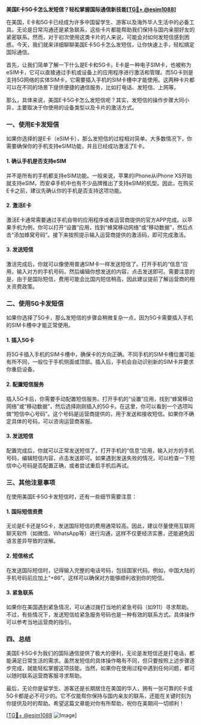 **美国E卡5G卡怎么发短信？轻松掌握国际通信新技能[[TG💪+ @esim1088](https://t.me/s/esim1088)]**

在美国，E卡和5G卡已经成为许多中国留学生、游客以及海外华人生活中的必备工具。无论是日常沟通还是紧急联系，这些卡片都能帮助我们保持与国内亲朋好友的紧密联系。然而，对于初次使用这类卡片的人来说，可能会对如何发短信感到困惑。今天，我们就来详细聊聊美国E卡5G卡怎么发短信，让你快速上手，轻松搞定国际通信。

首先，让我们简单了解一下什么是E卡和5G卡。E卡是一种电子SIM卡，也被称为eSIM卡，它可以直接通过手机或设备上的应用程序进行激活和管理。而5G卡则是支持5G网络的实体SIM卡，它需要插入手机的SIM卡槽中才能使用。这两种卡片都可以在不同的场景下提供便捷的通信服务，比如打电话、发短信、上网等。

那么，具体来说，美国E卡5G卡怎么发短信呢？其实，发短信的操作步骤大同小异，主要取决于你使用的设备类型以及卡片的激活方式。

### **一、使用E卡发短信**

如果你选择的是E卡（eSIM卡），那么发短信的过程相对简单。大多数情况下，你需要确保你的手机支持eSIM功能，并且已经成功激活了E卡。

#### **1. 确认手机是否支持eSIM**
并不是所有的手机都支持eSIM功能。一般来说，苹果的iPhone从iPhone XS开始就支持eSIM，而安卓手机中也有不少品牌推出了支持eSIM的机型。因此，在购买E卡之前，建议先确认你的手机是否支持这项功能。

#### **2. 激活E卡**
激活E卡通常需要通过手机自带的应用程序或者运营商提供的官方APP完成。以苹果手机为例，你可以打开“设置”应用，找到“蜂窝移动网络”或“移动数据”，然后点击“添加蜂窝号码”。接下来按照提示输入运营商提供的激活码，即可完成激活。

#### **3. 发送短信**
激活完成后，你就可以像使用普通SIM卡一样发送短信了。打开手机的“信息”应用，输入对方的手机号码，然后编辑你想发送的内容，点击发送即可。需要注意的是，由于是国际短信，费用可能会比国内短信稍高，因此建议提前了解运营商的相关资费政策。

### **二、使用5G卡发短信**

如果你选择了5G卡，那么发短信的步骤会稍微复杂一点，因为5G卡需要插入手机的SIM卡槽中才能正常使用。

#### **1. 插入5G卡**
将5G卡插入手机的SIM卡槽中，确保卡的方向正确。不同手机的SIM卡槽位置可能有所不同，一般位于手机侧面或顶部。插入后，手机会自动识别新的SIM卡并要求你重启设备。

#### **2. 配置短信服务**
插入5G卡后，你需要手动配置短信服务。打开手机的“设置”应用，找到“蜂窝移动网络”或“移动数据”，然后选择刚刚插入的5G卡。在这里，你可以看到一个选项叫做“短信中心号码”。这个号码是运营商提供的，用于发送和接收短信。如果你不确定具体的号码，可以咨询运营商客服。

#### **3. 发送短信**
配置完成后，你就可以正常发送短信了。打开手机的“信息”应用，输入对方的手机号码，编辑短信内容，点击发送即可。如果遇到发送失败的情况，可以检查一下短信中心号码是否配置正确，或者尝试重启手机后再试。

### **三、其他注意事项**

在使用美国E卡5G卡发短信时，还有一些细节需要注意：

#### **1. 国际短信资费**
无论是E卡还是5G卡，发送国际短信的费用通常较高。因此，建议尽量使用互联网聊天软件（如微信、WhatsApp等）进行沟通，这样不仅更经济实惠，还能避免因语言差异导致的误解。

#### **2. 短信格式**
在发送国际短信时，记得输入完整的电话号码，包括国家代码。例如，中国大陆的手机号码前应加上“+86”。这样可以确保对方能够顺利收到你的短信。

#### **3. 紧急联系**
如果你在美国遇到紧急情况，可以通过拨打当地的紧急号码（如911）寻求帮助。不过，有些情况下，发送短信给紧急服务号码也是一种有效的联系方式。具体操作可以参考当地运营商的指引。

### **四、总结**

美国E卡5G卡为我们的国际通信提供了极大的便利，无论是发短信还是打电话，都能满足日常生活的需求。虽然发短信的具体操作略有不同，但只要按照上述步骤逐步完成，就能轻松掌握这项技能。当然，如果你在使用过程中遇到任何问题，都可以随时联系运营商客服寻求帮助。

最后，无论你是留学生、游客还是长期居住在美国的华人，拥有一张可靠的E卡或5G卡都是必不可少的。它不仅能帮你保持与国内亲友的联系，还能在关键时刻为你提供及时的帮助。希望这篇文章能对你有所帮助，祝你在美期间一切顺利！

[[TG💪+ @esim1088](https://t.me/s/esim1088) ![Image](https://i.postimg.cc/4NQfJmqS/Snipaste-2025-05-13-00-14-12.png)]